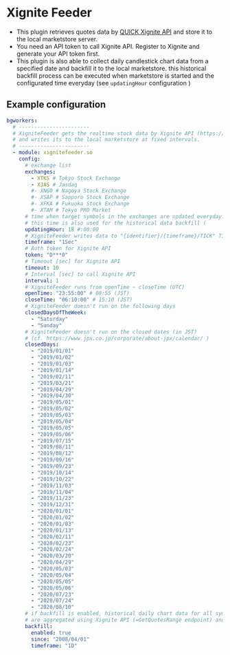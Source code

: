 # Xignite Feeder

* This plugin retrieves quotes data by [QUICK Xignite API](https://www.marketdata-cloud.quick-co.jp/Products/) and store it to the local marketstore server. 
* You need an API token to call Xignite API. Register to Xignite and generate your API token first.
* This plugin is also able to collect daily candlestick chart data from a specified date and backfill it to the local marketstore. this historical backfill process can be executed when marketstore is started and the configurated time everyday (see `updatingHour` configuration )

## Example configuration
```yaml
bgworkers:
  # -----------------------
  # XigniteFeeder gets the realtime stock data by Xignite API (https://www.quick.co.jp/qxapis/index.php)
  # and writes its to the local marketstore at fixed intervals.
  # -----------------------
  - module: xignitefeeder.so
    config:
      # exchange list
      exchanges:
        - XTKS # Tokyo Stock Exchange
        - XJAS # Jasdaq
        #- XNGO # Nagoya Stock Exchange
        #- XSAP # Sapporo Stock Exchange
        #- XFKA # Fukuoka Stock Exchange
        #- XTAM # Tokyo PRO Market
      # time when target symbols in the exchanges are updated everyday.
      # this time is also used for the historical data backfill (
      updatingHour: 18 #:00:00
      # XigniteFeeder writes data to "{identifier}/{timeframe}/TICK" TimeBucketKey
      timeframe: "1Sec"
      # Auth token for Xignite API
      token: "D***0"
      # Timeout [sec] for Xignite API
      timeout: 10
      # Interval [sec] to call Xignite API
      interval: 1
      # XigniteFeeder runs from openTime ~ closeTime (UTC)
      openTime: "23:55:00" # 08:55 (JST)
      closeTime: "06:10:00" # 15:10 (JST)
      # XigniteFeeder doesn't run on the following days
      closedDaysOfTheWeek:
        - "Saturday"
        - "Sunday"
      # XigniteFeeder doesn't run on the closed dates (in JST)
      # (cf. https://www.jpx.co.jp/corporate/about-jpx/calendar/ )
      closedDays:
        - "2019/01/01"
        - "2019/01/02"
        - "2019/01/03"
        - "2019/01/14"
        - "2019/02/11"
        - "2019/03/21"
        - "2019/04/29"
        - "2019/04/30"
        - "2019/05/01"
        - "2019/05/02"
        - "2019/05/03"
        - "2019/05/04"
        - "2019/05/05"
        - "2019/05/06"
        - "2019/07/15"
        - "2019/08/11"
        - "2019/08/12"
        - "2019/09/16"
        - "2019/09/23"
        - "2019/10/14"
        - "2019/10/22"
        - "2019/11/03"
        - "2019/11/04"
        - "2019/11/23"
        - "2019/12/31"
        - "2020/01/01"
        - "2020/01/02"
        - "2020/01/03"
        - "2020/01/13"
        - "2020/02/11"
        - "2020/02/23"
        - "2020/02/24"
        - "2020/03/20"
        - "2020/04/29"
        - "2020/05/03"
        - "2020/05/04"
        - "2020/05/05"
        - "2020/05/06"
        - "2020/07/23"
        - "2020/07/24"
        - "2020/08/10"
      # if backfill is enabled, historical daily chart data for all symbols in the target exchanges
      # are aggregated using Xignite API (=GetQuotesRange endpoint) and stored to "{symbol}/{timeframe}/OHLCV" bucket.
      backfill:
        enabled: true
        since: "2008/04/01"
        timeframe: "1D"
```